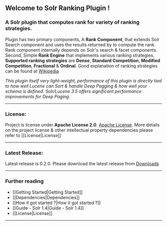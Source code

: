 ## Welcome to Solr Ranking Plugin !
### A Solr plugin that computes rank for variety of ranking strategies.

  Plugin has two primary components, A **Rank Component**, that extends Solr Search component and uses the results returned by to compute the rank. Rank component internally depends on Solr's search & facet components. Second, Simple **Rank Engine** that implements various ranking strategies. **Supported ranking strategies** are **Dense**, **Standard Competition**, **Modified Competition**, **Fractional** & **Ordinal**. Good explanation of ranking strategies can be found at [Wikipedia](http://en.wikipedia.org/wiki/Ranking)

_This plugin itself very light-weight, performance of this plugin is directly tied to how well Lucene can Sort & handle Deep Pagging & how well your schema is defined. Solr/Lucene 3.5 offers significant performance improvements for Deep Paging._

***
### License:
   Project is license under **Apache License 2.0**. [Apache License](http://www.apache.org/licenses/LICENSE-2.0.html). More details on the project license & other intellectual property dependencies please refer to [[License|License]]

***
### Latest Release:
   Latest release is 0.2.0. Please download the latest release from [Downloads](https://github.com/ausathya/Solr-Ranking-Plugin/downloads)

***
### Further reading
 * [[Getting Started|Getting Started]]
 * [[Dependencies|Dependencies]]
 * [[How it got started ?|How it got started ?]]
 * [[Guide - Solr 1.4|Guide - Solr 1.4]]
 * [[License|License]]

***